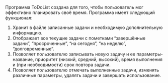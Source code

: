 Программа ToDoList  создана для того, чтобы пользователь мог эффективно планировать своё время.
Программа имеет следующий функционал:
1) Хранит в файле записанные задачи и необходимую дополнительную информацию.
2) Отображает все текущие задачи с пометками “завершённые задачи”,
“просроченные”, “на сегодня”, “на неделю”, “долговременные”.
3) Позволяет пользователю записывать новую задачу и ее параметры- название,
приоритет (низкий, средний, высокий), время выполнения и (при необходимости) срок
повтора задачи.
4) Позволяет  пользователю отмечать выполненные задачи, изменять различные
параметры, удалять задачи и завершать использование.
